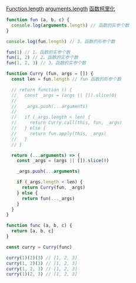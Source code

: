 [Function.length](https://developer.mozilla.org/zh-CN/docs/Web/JavaScript/Reference/Global_Objects/Function/length)
[arguments.length](https://developer.mozilla.org/zh-CN/docs/Web/JavaScript/Reference/Functions/arguments/length)
[函数柯里化](https://github.com/mqyqingfeng/Blog/issues/42)

``` js
function fun (a, b, c) {
  console.log(arguments.length) // 函数的实参个数
}

console.log(fun.length) // 3。函数的形参个数

fun(1) // 1。函数的实参个数
fun(1, 2) // 2。函数的实参个数
fun(1, 2, 3) // 3。函数的实参个数
```

``` js
function Curry (fun, args = []) {
  const len = fun.length // fun 函数的形参个数

  // return function () {
  //   const _args = (args || []).slice(0)
  //
  //   _args.push(...arguments)
  //
  //   if (_args.length < len) {
  //     return Curry.call(this, fun, _args)
  //   } else {
  //     return fun.apply(this, _args)
  //   }
  // }

  return (...arguments) => {
    const _args = (args || []).slice(0)

    _args.push(...arguments)

    if (_args.length < len) {
      return Curry(fun, _args)
    } else {
      return fun(..._args)
    }
  }
}

function func (a, b, c) {
  return [a, b, c]
}

const curry = Curry(func)

curry(1)(2)(3) // [1, 2, 3]
curry(1, 2)(3) // [1, 2, 3]
curry(1, 2, 3) // [1, 2, 3]
curry(1)(2, 3) // [1, 2, 3]
```
